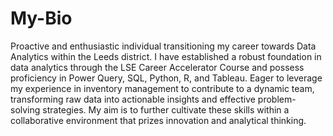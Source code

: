 # My-Bio
Proactive and enthusiastic individual transitioning my career towards Data Analytics within the Leeds district. I have established a robust foundation in data analytics through the LSE Career Accelerator Course and possess proficiency in Power Query, SQL, Python, R, and Tableau. Eager to leverage my experience in inventory management to contribute to a dynamic team, transforming raw data into actionable insights and effective problem-solving strategies. My aim is to further cultivate these skills within a collaborative environment that prizes innovation and analytical thinking.
